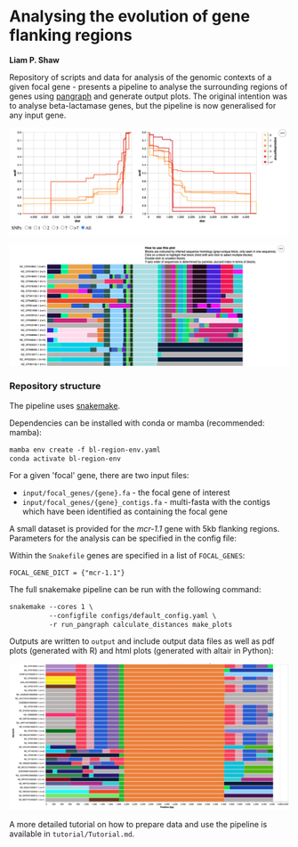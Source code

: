# Analysing the evolution of gene flanking regions

__Liam P. Shaw__

Repository of scripts and data for analysis of the genomic contexts of a given focal gene - presents a pipeline to analyse the surrounding regions of genes using [pangraph](https://github.com/neherlab/pangraph) and generate output plots. The original intention was to analyse beta-lactamase genes, but the pipeline is now generalised for any input gene. 

![](tutorial/images/ecdf_screenshot.png)

![](tutorial/images/linear_blocks_screenshot.png)


### Repository structure

The pipeline uses [snakemake](https://snakemake.readthedocs.io/en/stable/index.html). 

Dependencies can be installed with conda or mamba (recommended: mamba):

```
mamba env create -f bl-region-env.yaml
conda activate bl-region-env
```

For a given 'focal' gene, there are two input files:

* `input/focal_genes/{gene}.fa` - the focal gene of interest 
* `input/focal_genes/{gene}_contigs.fa` - multi-fasta with the contigs which have been identified as containing the focal gene 

A small dataset is provided for the *mcr-1.1* gene with 5kb flanking regions. Parameters for the analysis can be specified in the config file: 

Within the `Snakefile` genes are specified in a list of `FOCAL_GENES`:

```
FOCAL_GENE_DICT = {"mcr-1.1"}
```

The full snakemake pipeline can be run with the following command:

```
snakemake --cores 1 \
          --configfile configs/default_config.yaml \
          -r run_pangraph calculate_distances make_plots
```

Outputs are written to `output` and include output data files as well as pdf plots (generated with R) and html plots (generated with altair in Python):

![](tutorial/images/example_screenshot.png)

A more detailed tutorial on how to prepare data and use the pipeline is available in `tutorial/Tutorial.md`.
